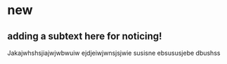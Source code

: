 # new
## adding a subtext here for noticing!
Jakajwhshsjiajwjwbwuiw ejdjeiwjwnsjsjwie susisne ebsususjebe dbushss
